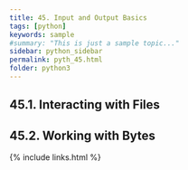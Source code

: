 ```yaml
---
title: 45. Input and Output Basics
tags: [python]
keywords: sample
#summary: "This is just a sample topic..."
sidebar: python_sidebar
permalink: pyth_45.html
folder: python3
---
```


## 45.1. Interacting with Files

## 45.2. Working with Bytes

{% include links.html %}
